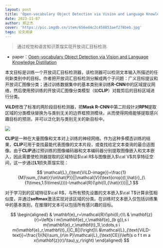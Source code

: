 ```yaml
---
layout: post
title: 'Open-vocabulary Object Detection via Vision and Language Knowledge Distillation'
date: 2023-11-07
author: 郑之杰
cover: 'https://pic.imgdb.cn/item/656ed4c2c458853aef278beb.jpg'
tags: 论文阅读
---
```


> 通过视觉和语言知识蒸馏实现开放词汇目标检测.

- paper：[Open-vocabulary Object Detection via Vision and Language Knowledge Distillation](https://arxiv.org/abs/2104.13921)

本文目标是训练一个开放词汇目标检测器，该检测器可以检测文本输入所描述的任何新类别中的目标。作者把开放词汇目标检测分解成两个子问题：广义目标提议和开放词汇图像分类；通过训练数据集中的基本类别来训练**R-CNN**中的区域提议网络，然后使用预训练的开放词汇图像分类模型（如**CLIP**）对裁剪后的目标区域进行分类。

**ViLD**修改了标准的两阶段目标检测器，把**Mask R-CNN**中第二阶段针对**RPN**提取区域的分类模块替换为与类别无关的边界框预测模块，从而使得网络能够提取感兴趣目标的预测，并可以泛化到与类别无关的新目标中。

![](https://pic.imgdb.cn/item/65701bf4c458853aef0a6a30.jpg)

**CLIP**是一种在大量图像和文本对上训练的神经网络。作为这种多模态训练的结果，**CLIP**可用于查找最能代表图像的文本片段，或查找给定文本查询的最合适图像。由于**CLIP**通过预训练的图像编码器和文本编码器分别提取图像嵌入和文本嵌入，因此需要使检测器提取的区域特征$\cal R$与图像嵌入$\cal V$共享特征空间，这一步通过**L1**损失蒸馏实现：

$$
\mathcal{L}_{\text{ViLD-image}}=\frac{1}{M}\sum_{\hat{r}\in\hat{P}}||\mathcal{V}(\text{crop}(I,\hat{r}_{\{1\times,1.5\times\}}))-\mathcal{R}(\phi(I),{\hat{r}})||_1
$$

对于学习到的区域特征$\cal R$，与所有预先设置的文本嵌入$\cal T$计算余弦相似度，并通过**softmax**激活实现对该区域的分类。在训练时文本嵌入仅包括训练集中的基本类别，在推理时文本可以包括所有感兴趣的目标。

$$
\begin{aligned}
& \mathbf{e}_r=\mathcal{R}(\phi(I),r)\\
& \mathbf{z}(r)=\left[s i m(\mathbf{e}_r,\mathbf{e}_{b g}),s i m(\mathbf{e}_r,\mathbf{t}_1),\cdots,s i m(\mathbf{e}_r,\mathbf{t}_{|C_B|})\right]\\
&\mathcal{L}_{\text{ViLD-text}}=\frac{1}{N}\sum_{r\in P}\mathcal{L}_{\text{CE}}\left(s o f t m a x(\mathbf{z}(r)/\tau),y_r\right)
\end{aligned}
$$

